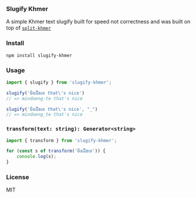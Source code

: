 ### Slugify Khmer

A simple Khmer text slugify built for speed not correctness and was built on top of [`split-khmer`](https://github.com/seanghay/split-khmer)

### Install
```
npm install slugify-khmer
```

### Usage

```javascript
import { slugify } from 'slugify-khmer';

slugify('មិនដឹងទេ that\'s nice') 
// => mindoeng-te that's nice

slugify('មិនដឹងទេ that\'s nice', "_") 
// => mindoeng_te that's nice
```

### `transform(text: string): Generator<string>`

```javascript
import { transform } from 'slugify-khmer';

for (const s of transform('មិនដឹងទេ')) {
	console.log(s);
}
```

### License 

MIT
